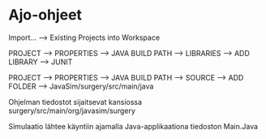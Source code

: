 # Ajo-ohjeet

Import... --> Existing Projects into Workspace

PROJECT --> PROPERTIES --> JAVA BUILD PATH --> LIBRARIES --> ADD LIBRARY --> JUNIT

PROJECT --> PROPERTIES --> JAVA BUILD PATH --> SOURCE --> ADD FOLDER --> JavaSim/surgery/src/main/java

Ohjelman tiedostot sijaitsevat kansiossa surgery/src/main/org/javasim/surgery

Simulaatio lähtee käyntiin ajamalla Java-applikaationa tiedoston Main.Java  